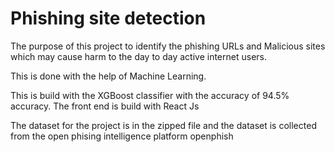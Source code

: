 # Phishing site detection

The purpose of this project to identify the phishing URLs and Malicious sites which may cause harm to the day to day active internet users.

This is done with the help of Machine Learning.

This is build with the XGBoost classifier with the accuracy of 94.5% accuracy.
The front end is build with React Js

The dataset for the project is in the zipped file and the dataset is collected from the open phising intelligence platform openphish

